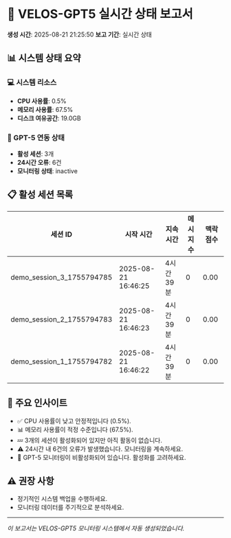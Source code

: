 
# 🧠 VELOS-GPT5 실시간 상태 보고서

**생성 시간**: 2025-08-21 21:25:50
**보고 기간**: 실시간 상태

## 📊 시스템 상태 요약

### 💻 시스템 리소스
- **CPU 사용률**: 0.5%
- **메모리 사용률**: 67.5%
- **디스크 여유공간**: 19.0GB

### 🧠 GPT-5 연동 상태
- **활성 세션**: 3개
- **24시간 오류**: 6건
- **모니터링 상태**: inactive

## 📋 활성 세션 목록

| 세션 ID | 시작 시간 | 지속시간 | 메시지 수 | 맥락 점수 |
|---------|----------|----------|-----------|-----------|
| demo_session_3_1755794785 | 2025-08-21 16:46:25 | 4시간 39분 | 0 | 0.00 |
| demo_session_2_1755794783 | 2025-08-21 16:46:23 | 4시간 39분 | 0 | 0.00 |
| demo_session_1_1755794782 | 2025-08-21 16:46:22 | 4시간 39분 | 0 | 0.00 |


## 🎯 주요 인사이트

- ✅ CPU 사용률이 낮고 안정적입니다 (0.5%).
- 📊 메모리 사용률이 적정 수준입니다 (67.5%).
- 💤 3개의 세션이 활성화되어 있지만 아직 활동이 없습니다.
- ⚠️ 24시간 내 6건의 오류가 발생했습니다. 모니터링을 계속하세요.
- 🔧 GPT-5 모니터링이 비활성화되어 있습니다. 활성화를 고려하세요.


## ⚠️ 권장 사항

- 정기적인 시스템 백업을 수행하세요.
- 모니터링 데이터를 주기적으로 분석하세요.


---
*이 보고서는 VELOS-GPT5 모니터링 시스템에서 자동 생성되었습니다.*